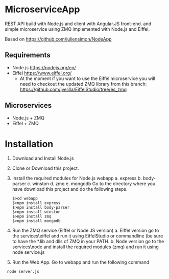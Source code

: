 MicroserviceApp
================

REST API build with Node.js and client with Angular.JS front-end.
and simple microservice using ZMQ implemented with Node.js and Eiffel.

Based on https://github.com/juliensimon/NodeApp  

## Requirements

 * Node.js https://nodejs.org/en/
 * Eiffel  https://www.eiffel.org/
   - At the moment if you want to use the Eiffel microservice you will need to checkout the updated ZMQ library from this branch: https://github.com/jvelilla/EiffelStudio/tree/es_zmq
 
## Microservices
 * Node.js + ZMQ 
 * Eiffel + ZMQ


# Installation

1. Download and Install Node.js
2. Clone or Download this project.
3. Install the required modules for Node.js webapp 
  a. express
  b. body-parser
  c. winston
  d. zmq
  e. mongodb
  Go to the directory where you have download this project and do the following steps.

   ```
   $>cd webapp
   $>npm install express
   $>npm install body-parser
   $>npm install winston
   $>npm install zmq
   $>npm install mongodb
   ```
4. Run the ZMQ service (Eiffel or Node.JS version)
   a. Eiffel version go to the services\eiffel and run it using EiffelStudio or commandline (be sure to have the *.lib and dlls of ZMQ in your PATH.
   b. Node version go to the services\node and install the required modules (zmq) and run it using node service.js
5. Run the Web App. Go to webapp and run the following command

  ```
   node server.js
  ```
  

